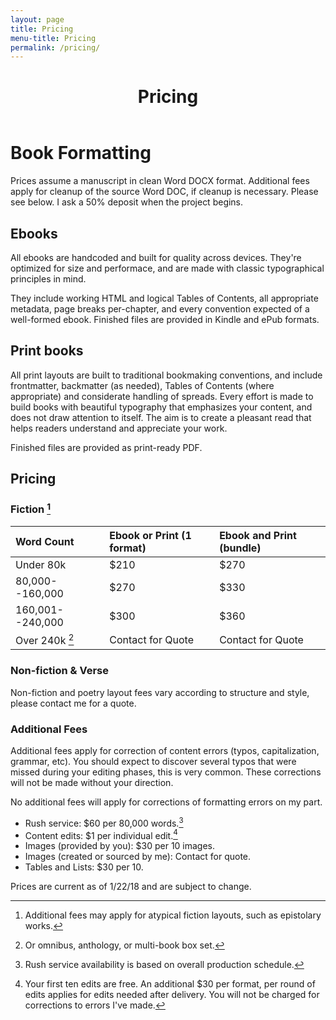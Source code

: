 ```yaml
---
layout: page
title: Pricing
menu-title: Pricing
permalink: /pricing/
---
```


<header class="post-header">
    <h1 class="post-title">Pricing</h1>
  </header>

# Book Formatting

Prices assume a manuscript in clean Word DOCX format. Additional fees apply for cleanup of the source Word DOC, if cleanup is necessary. Please see below. I ask a 50% deposit when the project begins.

## Ebooks

All ebooks are handcoded and built for quality across devices. They're optimized for size and performace, and are made with classic typographical principles in mind.

They include working HTML and logical Tables of Contents, all appropriate metadata, page breaks per-chapter, and every convention expected of a well-formed ebook. Finished files are provided in Kindle and ePub formats.

## Print books

All print layouts are built to traditional bookmaking conventions, and include frontmatter, backmatter (as needed), Tables of Contents (where appropriate) and considerate handling of spreads. Every effort is made to build books with beautiful typography that emphasizes your content, and does not draw attention to itself. The aim is to create a pleasant read that helps readers understand and appreciate your work.

Finished files are provided as print-ready PDF.

## Pricing 

### Fiction [^1]

| Word Count       | Ebook **or** Print (1 format) | Ebook **and** Print (bundle) |
| :-               | :-                            | :-                           |
| Under 80k        | $210                          | $270                         |
| 80,000--160,000  | $270                          | $330                         |
| 160,001--240,000 | $300                          | $360                         |
| Over 240k [^2]   | Contact for Quote             | Contact for Quote            |

### Non-fiction & Verse

Non-fiction and poetry layout fees vary according to structure and style, please contact me for a quote.

### Additional Fees

Additional fees apply for correction of content errors (typos, capitalization, grammar, etc). You should expect to discover several typos that were missed during your editing phases, this is very common. These corrections will not be made without your direction.

No additional fees will apply for corrections of formatting errors on my part.

- Rush service: $60 per 80,000 words.[^3]
- Content edits: $1 per individual edit.[^4] 
- Images (provided by you): $30 per 10 images.
- Images (created or sourced by me): Contact for quote.
- Tables and Lists: $30 per 10.


Prices are current as of 1/22/18 and are subject to change.

[^1]: Additional fees may apply for atypical fiction layouts, such as epistolary works.

[^2]: Or omnibus, anthology, or multi-book box set.

[^3]: Rush service availability is based on overall production schedule.

[^4]: Your first ten edits are free. An additional $30 per format, per round of edits applies for edits needed after delivery. You will not be charged for corrections to errors I've made.